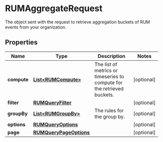 # RUMAggregateRequest

The object sent with the request to retrieve aggregation buckets of RUM events from your organization.

## Properties

| Name        | Type                                              | Description                                                             | Notes      |
| ----------- | ------------------------------------------------- | ----------------------------------------------------------------------- | ---------- |
| **compute** | [**List&lt;RUMCompute&gt;**](RUMCompute.md)       | The list of metrics or timeseries to compute for the retrieved buckets. | [optional] |
| **filter**  | [**RUMQueryFilter**](RUMQueryFilter.md)           |                                                                         | [optional] |
| **groupBy** | [**List&lt;RUMGroupBy&gt;**](RUMGroupBy.md)       | The rules for the group by.                                             | [optional] |
| **options** | [**RUMQueryOptions**](RUMQueryOptions.md)         |                                                                         | [optional] |
| **page**    | [**RUMQueryPageOptions**](RUMQueryPageOptions.md) |                                                                         | [optional] |
